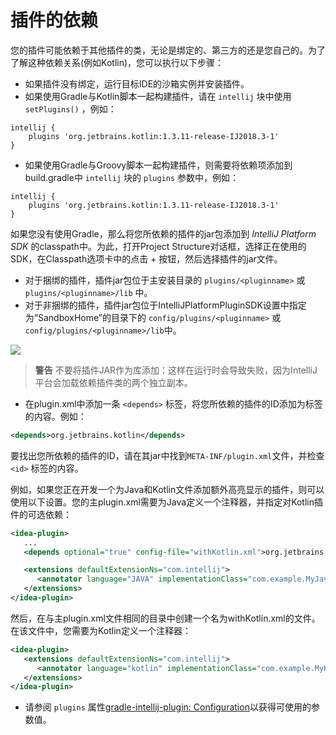 # 插件的依赖

您的插件可能依赖于其他插件的类，无论是绑定的、第三方的还是您自己的。为了了解这种依赖关系(例如Kotlin)，您可以执行以下步骤：
- 如果插件没有绑定，运行目标IDE的沙箱实例并安装插件。  
- 如果使用Gradle与Kotlin脚本一起构建插件，请在 ```intellij``` 块中使用 ```setPlugins()``` ，例如：  
```
intellij {
    plugins 'org.jetbrains.kotlin:1.3.11-release-IJ2018.3-1'
}
```

- 如果使用Gradle与Groovy脚本一起构建插件，则需要将依赖项添加到build.gradle中 ```intellij``` 块的 ```plugins``` 参数中，例如：

```
intellij {
    plugins 'org.jetbrains.kotlin:1.3.11-release-IJ2018.3-1'
}
```
如果您没有使用Gradle，那么将您所依赖的插件的jar包添加到 *IntelliJ Platform SDK* 的classpath中。为此，打开Project Structure对话框，选择正在使用的SDK，在Classpath选项卡中的点击 + 按钮，然后选择插件的jar文件。  
- 对于捆绑的插件，插件jar包位于主安装目录的 ```plugins/<pluginname>``` 或 ```plugins/<pluginname>/lib``` 中。  
- 对于非捆绑的插件，插件jar包位于IntelliJPlatformPluginSDK设置中指定为“SandboxHome”的目录下的 ```config/plugins/<pluginname>``` 或```config/plugins/<pluginname>/lib```中。  

![](http://www.jetbrains.org/intellij/sdk/docs/basics/plugin_structure/img/add_plugin_dependency.png)  

> **警告** 不要将插件JAR作为库添加：这样在运行时会导致失败，因为IntelliJ平台会加载依赖插件类的两个独立副本。  

- 在plugin.xml中添加一条 ```<depends>``` 标签，将您所依赖的插件的ID添加为标签的内容。例如：  

```xml
<depends>org.jetbrains.kotlin</depends>
```
要找出您所依赖的插件的ID，请在其jar中找到```META-INF/plugin.xml```文件，并检查 ```<id>``` 标签的内容。

例如，如果您正在开发一个为Java和Kotlin文件添加额外高亮显示的插件，则可以使用以下设置。您的主plugin.xml需要为Java定义一个注释器，并指定对Kotlin插件的可选依赖：  

```xml
<idea-plugin>
   ...
   <depends optional="true" config-file="withKotlin.xml">org.jetbrains.kotlin</depends>

   <extensions defaultExtensionNs="com.intellij">
      <annotator language="JAVA" implementationClass="com.example.MyJavaAnnotator"/>
   </extensions>
</idea-plugin>
```

然后，在与主plugin.xml文件相同的目录中创建一个名为withKotlin.xml的文件。在该文件中，您需要为Kotlin定义一个注释器：  

```xml
<idea-plugin>
   <extensions defaultExtensionNs="com.intellij">
      <annotator language="kotlin" implementationClass="com.example.MyKotlinAnnotator"/>
   </extensions>
</idea-plugin>
```

- 请参阅 ```plugins``` 属性[gradle-intellij-plugin: Configuration](https://github.com/JetBrains/gradle-intellij-plugin#configuration)以获得可使用的参数值。
